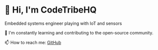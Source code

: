 # 👋 Hi, I'm CodeTribeHQ

Embedded systems engineer playing with IoT and sensors

🌱 I'm constantly learning and contributing to the open-source community.

📫 How to reach me: [GitHub](https://github.com/CodeTribeHQ)
